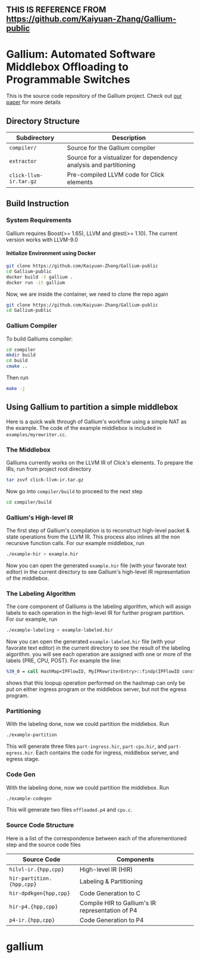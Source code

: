 ## THIS IS REFERENCE FROM https://github.com/Kaiyuan-Zhang/Gallium-public 
# Gallium: Automated Software Middlebox Offloading to Programmable Switches

This is the source code repository of the Gallium project.
Check out [our paper](https://conferences.sigcomm.org/sigcomm/2020/camera-ready.html) for more details

## Directory Structure

Subdirectory      | Description
------------------| ---------------
`compiler/`       | Source for the Gallium compiler
`extractor`       | Source for a vistualizer for dependency analysis and partitioning
`click-llvm-ir.tar.gz`       | Pre-compiled LLVM code for Click elements

## Build Instruction
### System Requirements
Gallium requires Boost(>= 1.65), LLVM and gtest(>= 1.10). The current version works with LLVM-9.0

#### Initialize Environment using Docker
```bash
git clone https://github.com/Kaiyuan-Zhang/Gallium-public
cd Gallium-public
docker build -t gallium .
docker run -it gallium
```
Now, we are inside the container, we need to clone the repo again
```bash
git clone https://github.com/Kaiyuan-Zhang/Gallium-public
cd Gallium-public
```

### Gallium Compiler
To build Galliums compiler:
```bash
cd compiler
mkdir build
cd build
cmake ..
```
Then run
```bash
make -j
```

## Using Gallium to partition a simple middlebox
Here is a quick walk through of Gallium's workflow using a simple NAT as the example. The code of the example middlebox is included in `examples/myrewriter.cc`.
### The Middlebox
Galliums currently works on the LLVM IR of Click's elements.
To prepare the IRs, run from project root directory
```bash
tar zxvf click-llvm-ir.tar.gz
```
Now go into `compiler/build` to proceed to the next step
```bash
cd compiler/build
```

### Gallium's High-level IR
The first step of Gallium's compilation is to reconstruct high-level packet & state operations from the LLVM IR. This process also inlines all the non recursive function calls. For our example middlebox, run
```bash
./example-hir > example.hir
```
Now you can open the generated `example.hir` file (with your favorate text editor) in the current directory to see Gallium's high-level IR representation of the middlebox.

### The Labeling Algorithm
The core component of Galliums is the labeling algorithm, which will assign labels to each operation in the high-level IR for further program partition. For our example, run
```bash
./example-labeling > example-labeled.hir
```
Now you can open the generated `example-labeled.hir` file (with your favorate text editor) in the current directory to see the result of the labeling algorithm. you will see each operation are assigned with one or more of the labels {PRE, CPU, POST}. For example the line:
```llvm
%39_0 = call HashMap<IPFlowID, MyIPRewriterEntry>::findp(IPFlowID const&) const  map_4 %5_0 @ {PRE, CPU}
```
shows that this loopup operation performed on the hashmap can only be put on either ingress program or the middlebox server, but not the egress program.

### Partitioning
With the labeling done, now we could partition the middlebox. Run
```bash
./example-partition
```
This will generate three files `part-ingress.hir`, `part-cpu.hir`, and `part-egress.hir`. Each contains the code for ingress, middlebox server, and egress stage.

### Code Gen
With the labeling done, now we could partition the middlebox. Run
```bash
./example-codegen
```
This will generate two files `offloaded.p4` and `cpu.c`.

### Source Code Structure
Here is a list of the correspondence between each of the aforementioned step and the source code files

Source Code                     | Components
------------------              | ---------------
`hilvl-ir.{hpp,cpp}`            | High-level IR (HIR)
`hir-partition.{hpp,cpp}`       | Labeling & Partitioning
`hir-dpdkgen{hpp,cpp}`          | Code Generation to C
`hir-p4.{hpp,cpp}`              | Compile HIR to Gallium's IR representation of P4
`p4-ir.{hpp,cpp}`               | Code Generation to P4
# gallium
